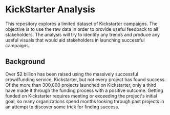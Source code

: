 # KickStarter Analysis

This repository explores a limited dataset of Kickstarter campaigns. The objective is to use the raw data in order to provide useful feedback to all stakeholders. The analysis will try to identify any trends and produce any useful visuals that would aid stakeholders in launching successful campaigns.

## Background

Over $2 billion has been raised using the massively successful crowdfunding service, Kickstarter, but not every project has found success. Of the more than 300,000 projects launched on Kickstarter, only a third have made it through the funding process with a positive outcome.
Getting funded on Kickstarter requires meeting or exceeding the project's initial goal, so many organizations spend months looking through past projects in an attempt to discover some trick for finding success.